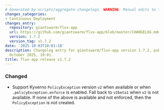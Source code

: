 ```yaml
---
# Generated by scripts/aggregate-changelogs. WARNING: Manual edits to this files will be overwritten.
changes_categories:
- Continuous Deployment
changes_entry:
  repository: giantswarm/flux-app
  url: https://github.com/giantswarm/flux-app/blob/master/CHANGELOG.md#172---2025-10-03
  version: 1.7.2
  version_tag: v1.7.2
date: '2025-10-03T10:01:18'
description: Changelog entry for giantswarm/flux-app version 1.7.2, published on 03
  October 2025, 10:01.
title: flux-app release v1.7.2
---
```


### Changed
- Support Kyverno `PolicyException` version `v2` when available or when `.policyException.enforce` is enabled.
  Fall back to `v2beta1` when `v2` is not available. If none of the above is available and not enforced,
  then the `PolicyException` is not created.
